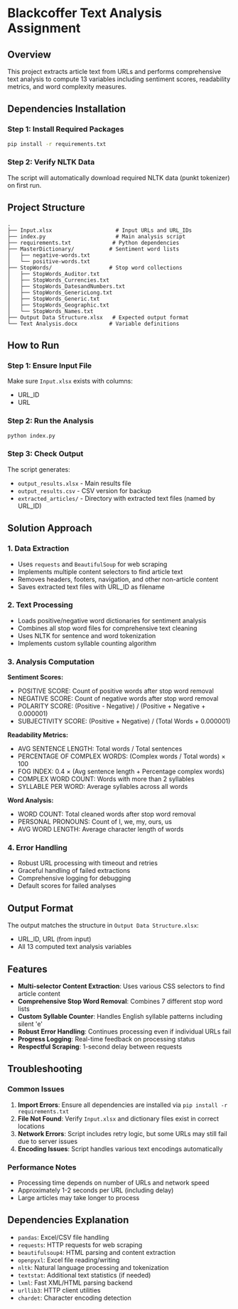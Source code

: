 # Blackcoffer Text Analysis Assignment

## Overview

This project extracts article text from URLs and performs comprehensive text analysis to compute 13 variables including sentiment scores, readability metrics, and word complexity measures.

## Dependencies Installation

### Step 1: Install Required Packages

```bash
pip install -r requirements.txt
```

### Step 2: Verify NLTK Data

The script will automatically download required NLTK data (punkt tokenizer) on first run.

## Project Structure

```
.
├── Input.xlsx                    # Input URLs and URL_IDs
├── index.py                      # Main analysis script
├── requirements.txt             # Python dependencies
├── MasterDictionary/           # Sentiment word lists
│   ├── negative-words.txt
│   └── positive-words.txt
├── StopWords/                  # Stop word collections
│   ├── StopWords_Auditor.txt
│   ├── StopWords_Currencies.txt
│   ├── StopWords_DatesandNumbers.txt
│   ├── StopWords_GenericLong.txt
│   ├── StopWords_Generic.txt
│   ├── StopWords_Geographic.txt
│   └── StopWords_Names.txt
├── Output Data Structure.xlsx   # Expected output format
└── Text Analysis.docx          # Variable definitions
```

## How to Run

### Step 1: Ensure Input File

Make sure `Input.xlsx` exists with columns:

- URL_ID
- URL

### Step 2: Run the Analysis

```bash
python index.py
```

### Step 3: Check Output

The script generates:

- `output_results.xlsx` - Main results file
- `output_results.csv` - CSV version for backup
- `extracted_articles/` - Directory with extracted text files (named by URL_ID)

## Solution Approach

### 1. Data Extraction

- Uses `requests` and `BeautifulSoup` for web scraping
- Implements multiple content selectors to find article text
- Removes headers, footers, navigation, and other non-article content
- Saves extracted text files with URL_ID as filename

### 2. Text Processing

- Loads positive/negative word dictionaries for sentiment analysis
- Combines all stop word files for comprehensive text cleaning
- Uses NLTK for sentence and word tokenization
- Implements custom syllable counting algorithm

### 3. Analysis Computation

**Sentiment Scores:**

- POSITIVE SCORE: Count of positive words after stop word removal
- NEGATIVE SCORE: Count of negative words after stop word removal
- POLARITY SCORE: (Positive - Negative) / (Positive + Negative + 0.000001)
- SUBJECTIVITY SCORE: (Positive + Negative) / (Total Words + 0.000001)

**Readability Metrics:**

- AVG SENTENCE LENGTH: Total words / Total sentences
- PERCENTAGE OF COMPLEX WORDS: (Complex words / Total words) × 100
- FOG INDEX: 0.4 × (Avg sentence length + Percentage complex words)
- COMPLEX WORD COUNT: Words with more than 2 syllables
- SYLLABLE PER WORD: Average syllables across all words

**Word Analysis:**

- WORD COUNT: Total cleaned words after stop word removal
- PERSONAL PRONOUNS: Count of I, we, my, ours, us
- AVG WORD LENGTH: Average character length of words

### 4. Error Handling

- Robust URL processing with timeout and retries
- Graceful handling of failed extractions
- Comprehensive logging for debugging
- Default scores for failed analyses

## Output Format

The output matches the structure in `Output Data Structure.xlsx`:

- URL_ID, URL (from input)
- All 13 computed text analysis variables

## Features

- **Multi-selector Content Extraction**: Uses various CSS selectors to find article content
- **Comprehensive Stop Word Removal**: Combines 7 different stop word lists
- **Custom Syllable Counter**: Handles English syllable patterns including silent 'e'
- **Robust Error Handling**: Continues processing even if individual URLs fail
- **Progress Logging**: Real-time feedback on processing status
- **Respectful Scraping**: 1-second delay between requests

## Troubleshooting

### Common Issues

1. **Import Errors**: Ensure all dependencies are installed via `pip install -r requirements.txt`
2. **File Not Found**: Verify `Input.xlsx` and dictionary files exist in correct locations
3. **Network Errors**: Script includes retry logic, but some URLs may still fail due to server issues
4. **Encoding Issues**: Script handles various text encodings automatically

### Performance Notes

- Processing time depends on number of URLs and network speed
- Approximately 1-2 seconds per URL (including delay)
- Large articles may take longer to process

## Dependencies Explanation

- `pandas`: Excel/CSV file handling
- `requests`: HTTP requests for web scraping
- `beautifulsoup4`: HTML parsing and content extraction
- `openpyxl`: Excel file reading/writing
- `nltk`: Natural language processing and tokenization
- `textstat`: Additional text statistics (if needed)
- `lxml`: Fast XML/HTML parsing backend
- `urllib3`: HTTP client utilities
- `chardet`: Character encoding detection
